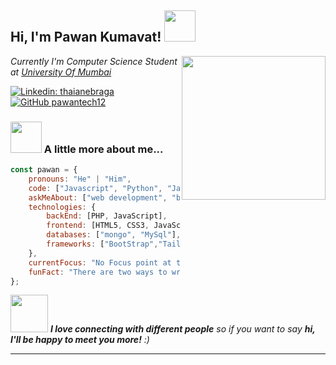 <h2> Hi, I'm Pawan Kumavat! <img src="https://media.giphy.com/media/mGcNjsfWAjY5AEZNw6/giphy.gif" width="50"></h2>
<img align='right' src="https://media.giphy.com/media/ieyl9zmCjO4b4t6qoY/giphy.gif" width="230">
<p><em>Currently I'm Computer Science Student at <a href="https://mu.ac.in/">University Of Mumbai</a></em></p>


[![Linkedin: thaianebraga](https://img.shields.io/badge/pawan-kumavat-6742b522b-blue?style=flat-square&logo=Linkedin&logoColor=white&link=https://www.linkedin.com/in/pawan-kumavat-6742b522b/)](https://www.linkedin.com/in/pawan-kumavat-6742b522b/)
[![GitHub pawantech12](https://img.shields.io/github/followers/pawantech12?label=follow&style=social)](https://github.com/pawantech12)


### <img src="https://media.giphy.com/media/VgCDAzcKvsR6OM0uWg/giphy.gif" width="50"> A little more about me...  

```javascript
const pawan = {
    pronouns: "He" | "Him",
    code: ["Javascript", "Python", "Java", "PHP"],
    askMeAbout: ["web development", "backend", "database", "javascript"],
    technologies: {
        backEnd: [PHP, JavaScript],
        frontend: [HTML5, CSS3, JavaScript],
        databases: ["mongo", "MySql"],
        frameworks: ["BootStrap","Tailwind","jQuery"]
    },
    currentFocus: "No Focus point at this time",
    funFact: "There are two ways to write error-free programs; only the third one works"
};
```

<img src="https://media.giphy.com/media/LnQjpWaON8nhr21vNW/giphy.gif" width="60"> <em><b>I love connecting with different people</b> so if you want to say <b>hi, I'll be happy to meet you more!</b> :)</em>

---
